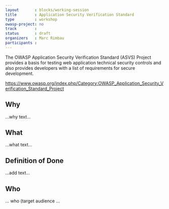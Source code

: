 ```yaml
---
layout       : blocks/working-session
title        : Application Security Verification Standard
type         : workshop
owasp-project: no
track        :
status       : draft
organizers   : Marc Rimbau
participants :
---
```


The OWASP Application Security Verification Standard (ASVS) Project provides a basis for testing web application technical security controls and also provides developers with a list of requirements for secure development.

https://www.owasp.org/index.php/Category:OWASP_Application_Security_Verification_Standard_Project

## Why

...why text...

## What

...what text...

## Definition of Done

...add text...

## Who

... who (target audience ...
